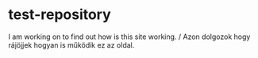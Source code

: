# test-repository
I am working on to find out how is this site working. / Azon dolgozok hogy rájöjjek hogyan is működik ez az oldal.
